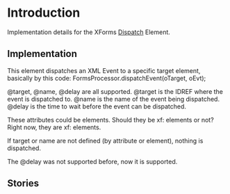 # Introduction #

Implementation details for the XForms [Dispatch](http://www.w3.org/TR/xforms11/#action-dispatch) Element.

## Implementation ##

This element dispatches an XML Event to a specific target element, basically by this code:
FormsProcessor.dispatchEvent(oTarget, oEvt);

@target, @name, @delay are all supported.
@target is the IDREF where the event is dispatched to.
@name is the name of the event being dispatched.
@delay is the time to wait before the event can be dispatched.

These attributes could be elements.  Should they be xf: elements or not?  Right now, they are xf: elements.

If target or name are not defined (by attribute or element), nothing is dispatched.

The @delay was not supported before, now it is supported.

## Stories ##